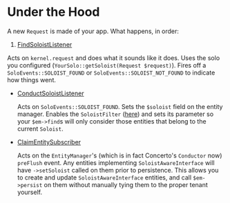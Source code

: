 # Under the Hood

A new `Request` is made of your app. What happens, in order:

1. [FindSoloistListener](../../EventListener/FindSoloistListener.php)

  Acts on `kernel.request` and does what it sounds like it does. Uses the solo you configured (`YourSolo::getSoloist(Request $request)`). Fires off a `SoloEvents::SOLOIST_FOUND` or `SoloEvents::SOLOIST_NOT_FOUND` to indicate how things went.
 
- [ConductSoloistListener](../../EventListener/ConductSoloistListener.php)

  Acts on `SoloEvents::SOLOIST_FOUND`. Sets the `$soloist` field on the entity manager. Enables the `SoloistFilter` ([here](link.php)) and sets its parameter so your `$em->find`s will only consider those entities that belong to the current `Soloist`.
  
- [ClaimEntitySubscriber](../../EventListener/ClaimEntitySubscriber.php)

  Acts on the `EntityManager`'s (which is in fact Concerto's `Conductor` now) `preFlush` event. Any entities implementing `SoloistAwareInterface` will have `->setSoloist` called on them prior to persistence. This allows you to create and update `SoloistAwareInterface` entities, and call `$em->persist` on them without manually tying them to the proper tenant yourself.